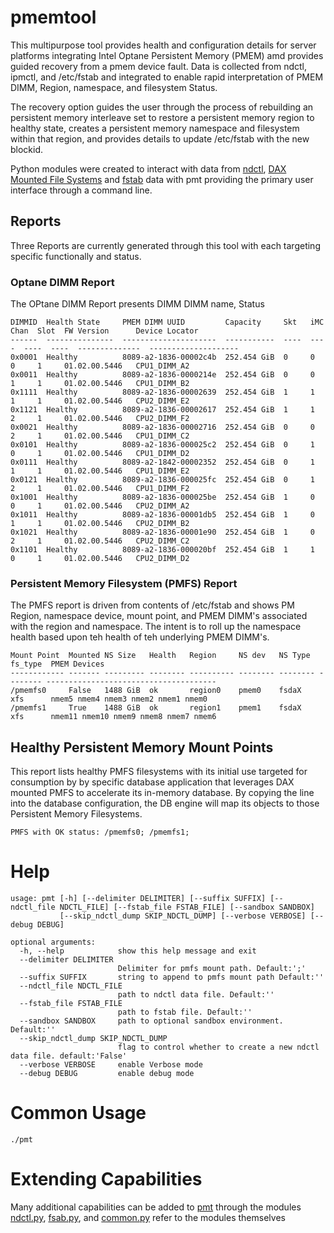 # pmemtool
This multipurpose tool provides health and configuration details for server platforms integrating 
Intel Optane Persistent Memory (PMEM) amd provides guided recovery from a pmem device fault.
Data is collected from ndctl, ipmctl,  and /etc/fstab and  integrated to enable rapid interpretation
of PMEM DIMM, Region, namespace, and filesystem Status.

The recovery option guides the user through the process of rebuilding an persistent memory interleave set to
restore a persistent memory region to healthy state, creates a persistent memory namespace and filesystem within
that region, and provides details to update /etc/fstab with the new blockid.

Python modules were created to interact with data from [ndctl](https://docs.pmem.io/ndctl-user-guide/), [DAX Mounted File Systems](https://www.kernel.org/doc/Documentation/filesystems/dax.txt) and [fstab](https://en.wikipedia.org/wiki/Fstab) data with pmt
providing the primary user interface through a command line.

## Reports
Three Reports are currently generated through this tool with each targeting specific functionally and status.

### Optane DIMM Report
The OPtane DIMM Report presents DIMM DIMM name, Status

```
DIMMID  Health State     PMEM DIMM UUID         Capacity     Skt   iMC   Chan  Slot  FW Version      Device Locator
------  ---------------  ---------------------  -----------  ----  ----  ----  ----  --------------  --------------------
0x0001  Healthy          8089-a2-1836-00002c4b  252.454 GiB  0     0     0     1     01.02.00.5446   CPU1_DIMM_A2
0x0011  Healthy          8089-a2-1836-0000214e  252.454 GiB  0     0     1     1     01.02.00.5446   CPU1_DIMM_B2
0x1111  Healthy          8089-a2-1836-00002639  252.454 GiB  1     1     1     1     01.02.00.5446   CPU2_DIMM_E2
0x1121  Healthy          8089-a2-1836-00002617  252.454 GiB  1     1     2     1     01.02.00.5446   CPU2_DIMM_F2
0x0021  Healthy          8089-a2-1836-00002716  252.454 GiB  0     0     2     1     01.02.00.5446   CPU1_DIMM_C2
0x0101  Healthy          8089-a2-1836-000025c2  252.454 GiB  0     1     0     1     01.02.00.5446   CPU1_DIMM_D2
0x0111  Healthy          8089-a2-1842-00002352  252.454 GiB  0     1     1     1     01.02.00.5446   CPU1_DIMM_E2
0x0121  Healthy          8089-a2-1836-000025fc  252.454 GiB  0     1     2     1     01.02.00.5446   CPU1_DIMM_F2
0x1001  Healthy          8089-a2-1836-000025be  252.454 GiB  1     0     0     1     01.02.00.5446   CPU2_DIMM_A2
0x1011  Healthy          8089-a2-1836-00001db5  252.454 GiB  1     0     1     1     01.02.00.5446   CPU2_DIMM_B2
0x1021  Healthy          8089-a2-1836-00001e90  252.454 GiB  1     0     2     1     01.02.00.5446   CPU2_DIMM_C2
0x1101  Healthy          8089-a2-1836-000020bf  252.454 GiB  1     1     0     1     01.02.00.5446   CPU2_DIMM_D2
```

### Persistent Memory Filesystem (PMFS) Report

The PMFS report is driven from contents of /etc/fstab and shows PM Region, namespace device, mount point, and 
PMEM DIMM's associated with the region and namespace.  The intent is to roll up the namespace health based upon
teh health of teh underlying PMEM DIMM's.
```
Mount Point  Mounted NS Size   Health   Region     NS dev   NS Type  fs_type  PMEM Devices
------------ ------- --------- -------- ---------- -------- -------- -------- --------------------------------------
/pmemfs0     False   1488 GiB  ok       region0    pmem0    fsdaX    xfs      nmem5 nmem4 nmem3 nmem2 nmem1 nmem0
/pmemfs1     True    1488 GiB  ok       region1    pmem1    fsdaX    xfs      nmem11 nmem10 nmem9 nmem8 nmem7 nmem6
```
## Healthy Persistent Memory Mount Points
This report lists healthy PMFS filesystems with its initial use targeted for consumption by by specific database
 application that leverages DAX mounted PMFS to accelerate its in-memory database.  By copying the line into
 the database configuration, the DB engine will map its objects to those Persistent Memory Filesystems.
```buildoutcfg
PMFS with OK status: /pmemfs0; /pmemfs1;
```
# Help
```buildoutcfg
usage: pmt [-h] [--delimiter DELIMITER] [--suffix SUFFIX] [--ndctl_file NDCTL_FILE] [--fstab_file FSTAB_FILE] [--sandbox SANDBOX]
           [--skip_ndctl_dump SKIP_NDCTL_DUMP] [--verbose VERBOSE] [--debug DEBUG]

optional arguments:
  -h, --help            show this help message and exit
  --delimiter DELIMITER
                        Delimiter for pmfs mount path. Default:';'
  --suffix SUFFIX       string to append to pmfs mount path Default:''
  --ndctl_file NDCTL_FILE
                        path to ndctl data file. Default:''
  --fstab_file FSTAB_FILE
                        path to fstab file. Default:''
  --sandbox SANDBOX     path to optional sandbox environment. Default:''
  --skip_ndctl_dump SKIP_NDCTL_DUMP
                        flag to control whether to create a new ndctl data file. default:'False'
  --verbose VERBOSE     enable Verbose mode
  --debug DEBUG         enable debug mode

```
# Common Usage
```./pmt```
# Extending Capabilities
Many additional capabilities can be added to [pmt](./pmt) through the modules [ndctl.py](./ndctl.py), [fsab.py](./fstab.py), and [common.py](./common.py)
refer to the modules themselves
  
